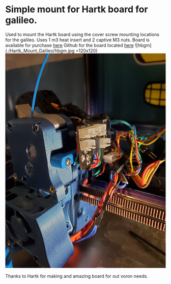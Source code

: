 # Simple mount for Hartk board for galileo.

Used to mount the Hartk board using the cover screw mounting locations for the galileo. Uses 1 m3 heat insert and 2 captive M3 nuts. 
Board is available for purchase [here](https://formosissima.com/products/toolhead-board-for-voron-v2-4) 
Github for the board located [here](https://github.com/hartk1213/Voron-Hardware/tree/hartk1213/Voron-Hardware/Afterburner_Toolhead_PCB)
![hbgm](./Hartk_Mount_Galileo/hbgm.jpg =120x120)
![AFB mount](./Hartk_Mount_Galileo/AFB_mount.jpg)

Thanks to Hartk for making and amazing board for out voron needs.
